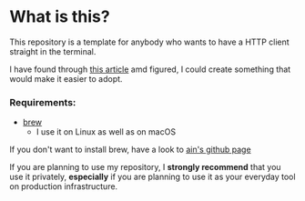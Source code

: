 # What is this?

This repository is a template for anybody who wants to have a HTTP client straight in the terminal. 

I have found through [this article](https://golangexample.com/an-http-api-client-for-the-terminal/) amd figured, I could create something that would make it easier to adopt.

### Requirements:

* [brew](https://brew.sh)
  * I use it on Linux as well as on macOS

If you don't want to install brew, have a look to [ain's github page](https://github.com/jonaslu/ain)


If you are planning to use my repository, I **strongly recommend** that you use it privately, **especially** if you are planning to use it as your everyday tool on production infrastructure. 
